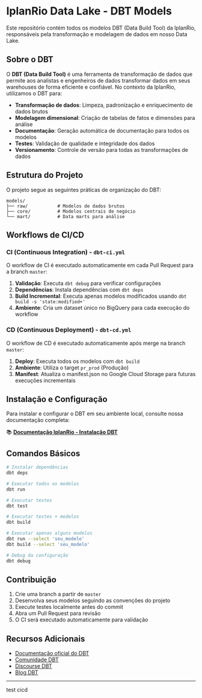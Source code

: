# IplanRio Data Lake - DBT Models

Este repositório contém todos os modelos DBT (Data Build Tool) da IplanRio, responsáveis pela transformação e modelagem de dados em nosso Data Lake.

## Sobre o DBT

O **DBT (Data Build Tool)** é uma ferramenta de transformação de dados que permite aos analistas e engenheiros de dados transformar dados em seus warehouses de forma eficiente e confiável. No contexto da IplanRio, utilizamos o DBT para:

- **Transformação de dados**: Limpeza, padronização e enriquecimento de dados brutos
- **Modelagem dimensional**: Criação de tabelas de fatos e dimensões para análise
- **Documentação**: Geração automática de documentação para todos os modelos
- **Testes**: Validação de qualidade e integridade dos dados
- **Versionamento**: Controle de versão para todas as transformações de dados

## Estrutura do Projeto

O projeto segue as seguintes práticas de organização do DBT:

```
models/
├── raw/           # Modelos de dados brutos
├── core/          # Modelos centrais de negócio
└── mart/          # Data marts para análise
```

## Workflows de CI/CD

### CI (Continuous Integration) - `dbt-ci.yml`

O workflow de CI é executado automaticamente em cada Pull Request para a branch `master`:

1. **Validação**: Executa `dbt debug` para verificar configurações
2. **Dependências**: Instala dependências com `dbt deps`
3. **Build Incremental**: Executa apenas modelos modificados usando `dbt build -s 'state:modified+'`
4. **Ambiente**: Cria um dataset único no BigQuery para cada execução do workflow

### CD (Continuous Deployment) - `dbt-cd.yml`

O workflow de CD é executado automaticamente após merge na branch `master`:

1. **Deploy**: Executa todos os modelos com `dbt build`
2. **Ambiente**: Utiliza o target `pr_prod` (Produção)
3. **Manifest**: Atualiza o manifest.json no Google Cloud Storage para futuras execuções incrementais

## Instalação e Configuração

Para instalar e configurar o DBT em seu ambiente local, consulte nossa documentação completa:

📚 **[Documentação IplanRio - Instalação DBT](https://iplan-rio.mintlify.app/data-lake/dbt/instalacao-dbt)**

## Comandos Básicos

```bash
# Instalar dependências
dbt deps

# Executar todos os modelos
dbt run

# Executar testes
dbt test

# Executar testes + modelos
dbt build

# Executar apenas alguns modelos
dbt run --select 'seu_modelo'
dbt build --select 'seu_modelo'

# Debug da configuração
dbt debug
```

## Contribuição

1. Crie uma branch a partir de `master`
2. Desenvolva seus modelos seguindo as convenções do projeto
3. Execute testes localmente antes do commit
4. Abra um Pull Request para revisão
5. O CI será executado automaticamente para validação

## Recursos Adicionais

- [Documentação oficial do DBT](https://docs.getdbt.com/)
- [Comunidade DBT](https://community.getdbt.com/)
- [Discourse DBT](https://discourse.getdbt.com/)
- [Blog DBT](https://blog.getdbt.com/)

---


test cicd